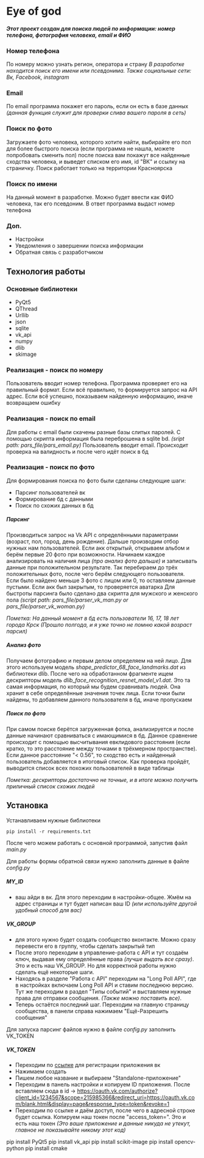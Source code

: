 
# Eye of god

#### _Этот проект создан для поиска людей по информации: номер телефона, фотография человека, email и ФИО_

### Номер телефона
По номеру можно узнать регион, оператора и страну
_В разработке находится поиск его имени или псевдонима. Также социальные сети: Вк, Facebook, instagram_

### Email
По email программа покажет его пароль, если он есть в базе данных
_(данная функция служит для проверки слива вашего пароля в сеть)_

### Поиск по фото
Загружаете фото человека, которого хотите найти, выбирайте его пол для более быстрого поиска (если программа не нашла, можете попробовать сменить пол) после поиска вам покажут все найденные сходства человека, и выведет списком его имя, id "ВК" и ссылку на страничку. Поиск работает только на территории Красноярска

### Поиск по имени
На данный момент в разработке. Можно будет ввести как ФИО человека, так его псевдоним. В ответ программа выдаст номер телефона

### Доп. 
- Настройки
- Уведомления о завершении поиска информации
- Обратная связь с разработчиком 

## Технология работы
### Основные библиотеки
- PyQt5
- QThread
- Urllib
- json
- sqlite
- vk_api
- numpy
- dlib
- skimage

### Реализация - поиск по номеру
Пользователь вводит номер телефона. Программа проверяет его на правильный формат. Если всё правильно, то формируется запрос на API адрес. Если всё успешно, показываем найденную информацию, иначе возвращаем ошибку

### Реализация - поиск по email
Для работы с email были скачены разные базы слитых паролей. С помощью скрипта информация была переброшена в sqlite bd. _(sript path: pars_file/pars_email.py)_
Пользователь вводит email. Происходит проверка на валидность и после чего идёт поиск в бд

### Реализация - поиск по фото
Для формирования поиска по фото были сделаны следующие шаги:
- Парсинг пользователей вк
- Формирование бд с данными
- Поиск по схожих данных в бд

##### Парсинг
Производиться запрос на Vk API с определёнными параметрами (возраст, пол, город, день рождение). Дальше производим отбор нужных нам пользователей. Если акк открытый, открываем альбом и берём первые 20 фото при возможности. Начинаем каждое анализировать на наличия лица _(про анализ фото дальше)_ и записывать данные при положительном результате. Так перебираем до трёх положительных фото, после чего берём следующего пользователя. Если было найдено меньше 3 фото с лицом или 0, то оставляем данные пустыми. Если акк был закрытым, то проверяется аватарка
Для быстроты парсинга было сделано два скрипта для мужского и женского пола _(script path: pars_file/parser_vk_man.py or pars_file/parser_vk_woman.py)_

_Пометка: На данный момент в бд есть пользователи 16, 17, 18 лет города Крск_
_(Прошло полгода, и я уже точно не помню какой возраст парсил)_

##### Анализ фото
Получаем фотографию и первым делом определяем на ней лицо. Для этого используем модель _shape_predictor_68_face_landmarks.dat_ из библиотеки dlib. После чего на обработанном фрагменте ищем дескрипторы _модель dlib_face_recognition_resnet_model_v1.dat_. Это та самая информация, по который мы будем сравнивать людей. Она хранит в себе определённые значения точек лица. Если точки были найдены, то добавляем данного пользователя в бд, иначе пропускаем

##### Поиск по фото
При самом поиске берётся загруженная фотка, анализируется и после данные начинают сравниваться с имающимися в бд. Данное сравнение происходит с помощью высчитывания евклидового расстояния (если кратко, то это расстояние между точками в трёхмерном пространстве). Если данное расстояние "< 0.56", то сходство есть и найденный пользователь добавляется в итоговый список. Как проверка пройдёт, выводится список всех похожих пользователей в виде таблицы

_Пометка: дескрипторы достаточно не точные, и в итоге можно получить приличный список схожих людей_

## Установка
Устанавливаем нужные библиотеки
```
pip install -r requirements.txt
```
После чего можем работать с основной программой, запустив файл _main.py_

Для работы формы обратной связи нужно заполнить данные в файле _config.py_
##### MY_ID
- ваш айди в вк. Для этого переходим в настройки-общее. Жмём на адрес страницы и тут будет написан ваш ID _(или используйте другой удобный способ для вас)_
##### VK_GROUP 
- для этого нужно будет создать сообщество вконтакте. Можно сразу перевести его в группу, чтобы сделать закрытый тип
- После этого переходим в управление-работа с API и тут создаём ключ, выдавая ему определённые права _(лучше выдать все сразу)_. Это и есть наш VK_GROUP. Но для корректной работы нужно сделать ещё некоторые шаги.
- Находясь в разделе "Работа с API" переходим на "Long Poll API", где в настройках включаем Long Poll API и ставим последнюю версию. Тут же переходим в раздел "Типы событий" и выставляем нужные права для отправки сообщения. _(Также можно поставить все)_.
- Теперь остаётся последний шаг. Переходим на главную страницу сообщества, в панели справа нажимаем "Ещё-Разрешить сообщения"  

Для запуска парсинг файлов нужно в файле _config.py_ заполнить VK_TOKEN

##### VK_TOKEN
- Переходим по [ссылке](https://vk.com/apps?act=manage) для регистрации приложения вк
- Нажимаем создать
- Пишем любое название и выбираем "Standalone-приложение"
- Переходим в панель настройки и копируем ID приложения. После вставляем сюда в id -> https://oauth.vk.com/authorize?client_id=1234567&scope=215985366&redirect_uri=https://oauth.vk.com/blank.html&display=page&response_type=token&revoke=1
- Переходим по ссылке и даём доступ, после чего в адресной строке будет ссылка. Копируем наш токен после "access_token=". Это и есть наш токен
_(Это ваше приложение и данные никуда не утекут, главное не показывайте никому этот код)_

pip install PyQt5
pip install vk_api
pip install scikit-image
pip install opencv-python
pip install cmake
